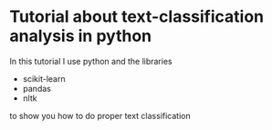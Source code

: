 Tutorial about text-classification analysis in python
===========================================

In this tutorial I use python and the libraries
* scikit-learn
* pandas
* nltk

to show you how to do proper text classification
